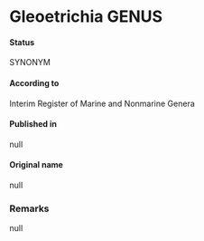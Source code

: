 # Gleoetrichia GENUS

#### Status
SYNONYM

#### According to
Interim Register of Marine and Nonmarine Genera

#### Published in
null

#### Original name
null

### Remarks
null